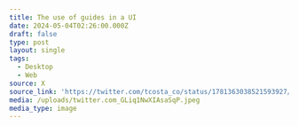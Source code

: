 ```yaml
---
title: The use of guides in a UI
date: 2024-05-04T02:26:00.000Z
draft: false
type: post
layout: single
tags:
  - Desktop
  - Web
source: X
source_link: 'https://twitter.com/tcosta_co/status/1781363038521593927/photo/1'
media: /uploads/twitter.com_GLiq1NwXIAsaSqP.jpeg
media_type: image
---
```


